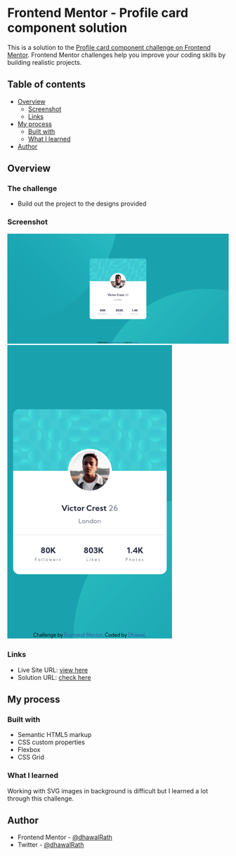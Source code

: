# Frontend Mentor - Profile card component solution

This is a solution to the [Profile card component challenge on Frontend Mentor](https://www.frontendmentor.io/challenges/profile-card-component-cfArpWshJ). Frontend Mentor challenges help you improve your coding skills by building realistic projects. 

## Table of contents

- [Overview](#overview)
  - [Screenshot](#screenshot)
  - [Links](#links)
- [My process](#my-process)
  - [Built with](#built-with)
  - [What I learned](#what-i-learned)
- [Author](#author)


## Overview

### The challenge

- Build out the project to the designs provided

### Screenshot

![](./screenshots/desktop.png)
![](./screenshots/mobile.png)


### Links

- Live Site URL: [view here](https://dhawalrath.github.io/profile-card-componenet/)
- Solution URL: [check here](https://your-solution-url.com)

## My process

### Built with

- Semantic HTML5 markup
- CSS custom properties
- Flexbox
- CSS Grid

### What I learned

Working with SVG images in background is difficult but I learned a lot through this challenge.

## Author

- Frontend Mentor - [@dhawalRath](https://www.frontendmentor.io/profile/dhawalRath)
- Twitter - [@dhawalRath](https://www.twitter.com/dhawalRath)
